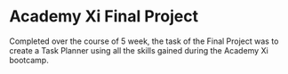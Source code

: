 # Academy Xi Final Project
Completed over the course of 5 week, the task of the Final Project was to create a Task Planner using all the skills gained during the Academy Xi bootcamp.


